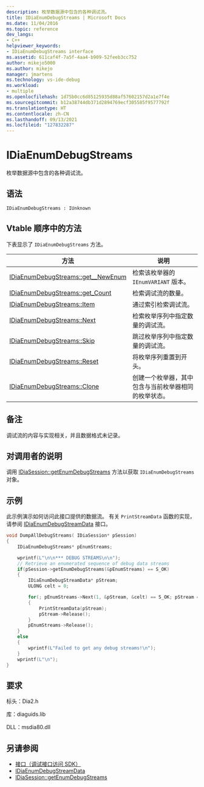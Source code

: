 ```yaml
---
description: 枚举数据源中包含的各种调试流。
title: IDiaEnumDebugStreams | Microsoft Docs
ms.date: 11/04/2016
ms.topic: reference
dev_langs:
- C++
helpviewer_keywords:
- IDiaEnumDebugStreams interface
ms.assetid: 611caf4f-7a5f-4aa4-b909-52feeb3cc752
author: mikejo5000
ms.author: mikejo
manager: jmartens
ms.technology: vs-ide-debug
ms.workload:
- multiple
ms.openlocfilehash: 1d75b0cc6d85125935d88af57602157d2a1e7f4e
ms.sourcegitcommit: b12a38744db371d2894769ecf305585f9577792f
ms.translationtype: HT
ms.contentlocale: zh-CN
ms.lasthandoff: 09/13/2021
ms.locfileid: "127832287"
---
```

# <a name="idiaenumdebugstreams"></a>IDiaEnumDebugStreams
枚举数据源中包含的各种调试流。

## <a name="syntax"></a>语法

```
IDiaEnumDebugStreams : IUnknown
```

## <a name="methods-in-vtable-order"></a>Vtable 顺序中的方法
下表显示了 `IDiaEnumDebugStreams` 方法。

|方法|说明|
|------------|-----------------|
|[IDiaEnumDebugStreams::get__NewEnum](../../debugger/debug-interface-access/idiaenumdebugstreams-get-newenum.md)|检索该枚举器的 `IEnumVARIANT` 版本。|
|[IDiaEnumDebugStreams::get_Count](../../debugger/debug-interface-access/idiaenumdebugstreams-get-count.md)|检索调试流的数量。|
|[IDiaEnumDebugStreams::Item](../../debugger/debug-interface-access/idiaenumdebugstreams-item.md)|通过索引检索调试流。|
|[IDiaEnumDebugStreams::Next](../../debugger/debug-interface-access/idiaenumdebugstreams-next.md)|检索枚举序列中指定数量的调试流。|
|[IDiaEnumDebugStreams::Skip](../../debugger/debug-interface-access/idiaenumdebugstreams-skip.md)|跳过枚举序列中指定数量的调试流。|
|[IDiaEnumDebugStreams::Reset](../../debugger/debug-interface-access/idiaenumdebugstreams-reset.md)|将枚举序列重置到开头。|
|[IDiaEnumDebugStreams::Clone](../../debugger/debug-interface-access/idiaenumdebugstreams-clone.md)|创建一个枚举器，其中包含与当前枚举器相同的枚举状态。|

## <a name="remarks"></a>备注
调试流的内容与实现相关，并且数据格式未记录。

## <a name="notes-for-callers"></a>对调用者的说明
调用 [IDiaSession::getEnumDebugStreams](../../debugger/debug-interface-access/idiasession-getenumdebugstreams.md) 方法以获取 `IDiaEnumDebugStreams` 对象。

## <a name="example"></a>示例
此示例演示如何访问此接口提供的数据流。 有关 `PrintStreamData` 函数的实现，请参阅 [IDiaEnumDebugStreamData](../../debugger/debug-interface-access/idiaenumdebugstreamdata.md) 接口。

```C++
void DumpAllDebugStreams( IDiaSession* pSession)
{
    IDiaEnumDebugStreams* pEnumStreams;

    wprintf(L"\n\n*** DEBUG STREAMS\n\n");
    // Retrieve an enumerated sequence of debug data streams
    if(pSession->getEnumDebugStreams(&pEnumStreams) == S_OK)
    {
        IDiaEnumDebugStreamData* pStream;
        ULONG celt = 0;

        for(; pEnumStreams->Next(1, &pStream, &celt) == S_OK; pStream = NULL)
        {
            PrintStreamData(pStream);
            pStream->Release();
        }
        pEnumStreams->Release();
    }
    else
    {
        wprintf(L"Failed to get any debug streams!\n");
    }
    wprintf(L"\n");
}
```

## <a name="requirements"></a>要求
标头：Dia2.h

库：diaguids.lib

DLL：msdia80.dll

## <a name="see-also"></a>另请参阅
- [接口（调试接口访问 SDK）](../../debugger/debug-interface-access/interfaces-debug-interface-access-sdk.md)
- [IDiaEnumDebugStreamData](../../debugger/debug-interface-access/idiaenumdebugstreamdata.md)
- [IDiaSession::getEnumDebugStreams](../../debugger/debug-interface-access/idiasession-getenumdebugstreams.md)
